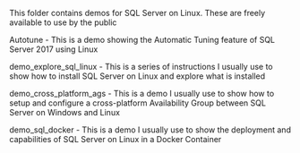 This folder contains demos for SQL Server on Linux. These are freely available to use by the public

Autotune - This is a demo showing the Automatic Tuning feature of SQL Server 2017 using Linux

demo_explore_sql_linux - This is a series of instructions I usually use to show how to install SQL Server on Linux and explore what is installed

demo_cross_platform_ags - This is a demo I usually use to show how to setup and configure a cross-platform Availability Group between SQL Server on Windows and Linux

demo_sql_docker - This is a demo I usually use to show the deployment and capabilities of SQL Server on Linux in a Docker Container